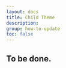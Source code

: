```yaml
---
layout: docs
title: Child Theme
description: 
group: how-to-update
toc: false
---
```


## To be done.

